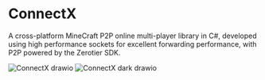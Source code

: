 # ConnectX

A cross-platform MineCraft P2P online multi-player library in C#, developed using high performance sockets for excellent forwarding performance, with P2P powered by the Zerotier SDK.

![ConnectX drawio](https://github.com/user-attachments/assets/a5bf0c3c-b063-4d8c-92b2-5e1ea1134993#gh-light-mode-only)
![ConnectX dark drawio](https://github.com/user-attachments/assets/feee4b52-48c2-4cea-962f-7020a96f25e0#gh-dark-mode-only)
